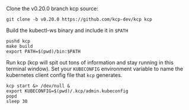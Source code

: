 <!--where-resolver-0-pull-kcp-and-kubestellar-source-and-start-kcp-start-->
Clone the v0.20.0 branch kcp source:
```shell
git clone -b v0.20.0 https://github.com/kcp-dev/kcp kcp
```
Build the kubectl-ws binary and include it in `$PATH`
```shell
pushd kcp
make build
export PATH=$(pwd)/bin:$PATH
```

Run kcp (kcp will spit out tons of information and stay running in this terminal window).
Set your `KUBECONFIG` environment variable to name the kubernetes client config file that `kcp` generates.
```shell
kcp start &> /dev/null &
export KUBECONFIG=$(pwd)/.kcp/admin.kubeconfig
popd
sleep 30
```
<!--where-resolver-0-pull-kcp-and-kubestellar-source-and-start-kcp-end-->
